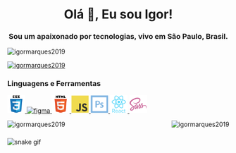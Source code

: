 <h1 align="center">Olá 👋, Eu sou Igor!</h1>
<h3 align="center">Sou um apaixonado por tecnologias, vivo em São Paulo, Brasil.</h3>

<p align="left"> <img src="https://komarev.com/ghpvc/?username=igormarques2019&label=Profile%20views&color=0e75b6&style=flat" alt="igormarques2019" /> </p>

<p align="left"> <a href="https://github.com/ryo-ma/github-profile-trophy"><img src="https://github-profile-trophy.vercel.app/?username=igormarques2019" alt="igormarques2019" /></a> </p>


<h3 align="left">Linguagens e Ferramentas</h3>
<p align="left"> <a href="https://www.w3schools.com/css/" target="_blank" rel="noreferrer"> <img src="https://raw.githubusercontent.com/devicons/devicon/master/icons/css3/css3-original-wordmark.svg" alt="css3" width="40" height="40"/> </a> <a href="https://www.figma.com/" target="_blank" rel="noreferrer"> <img src="https://www.vectorlogo.zone/logos/figma/figma-icon.svg" alt="figma" width="40" height="40"/> </a> <a href="https://www.w3.org/html/" target="_blank" rel="noreferrer"> <img src="https://raw.githubusercontent.com/devicons/devicon/master/icons/html5/html5-original-wordmark.svg" alt="html5" width="40" height="40"/> </a> <a href="https://developer.mozilla.org/en-US/docs/Web/JavaScript" target="_blank" rel="noreferrer"> <img src="https://raw.githubusercontent.com/devicons/devicon/master/icons/javascript/javascript-original.svg" alt="javascript" width="40" height="40"/> </a> <a href="https://www.photoshop.com/en" target="_blank" rel="noreferrer"> <img src="https://raw.githubusercontent.com/devicons/devicon/master/icons/photoshop/photoshop-line.svg" alt="photoshop" width="40" height="40"/> </a> <a href="https://reactjs.org/" target="_blank" rel="noreferrer"> <img src="https://raw.githubusercontent.com/devicons/devicon/master/icons/react/react-original-wordmark.svg" alt="react" width="40" height="40"/> </a> <a href="https://sass-lang.com" target="_blank" rel="noreferrer"> <img src="https://raw.githubusercontent.com/devicons/devicon/master/icons/sass/sass-original.svg" alt="sass" width="40" height="40"/> </a> </p>

<p><img align="left" src="https://github-readme-stats.vercel.app/api/top-langs?username=igormarques2019&show_icons=true&locale=en&layout=compact" alt="igormarques2019" /></p>

<p>&nbsp;<img align="right" src="https://github-readme-stats.vercel.app/api?username=igormarques2019&show_icons=true&locale=en" alt="igormarques2019" /></p>


###

![snake gif](https://github.com/IgorMarques2019/IgorMarques2019/blob/output/github-contribution-grid-snake.gif)

###

###
